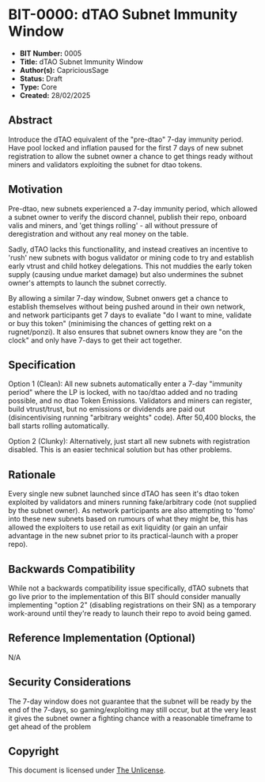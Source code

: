 # BIT-0000: dTAO Subnet Immunity Window

- **BIT Number:** 0005
- **Title:** dTAO Subnet Immunity Window
- **Author(s):** CapriciousSage
- **Status:** Draft
- **Type:** Core
- **Created:** 28/02/2025

## Abstract

Introduce the dTAO equivalent of the "pre-dtao" 7-day immunity period. Have pool locked and inflation paused for the first 7 days of new subnet registration to allow the subnet owner a chance to get things ready without miners and validators exploiting the subnet for dtao tokens.

## Motivation

Pre-dtao, new subnets experienced a 7-day immunity period, which allowed a subnet owner to verify the discord channel, publish their repo, onboard valis and miners, and 'get things rolling' - all without pressure of deregistration and without any real money on the table.

Sadly, dTAO lacks this functionallity, and instead creatives an incentive to 'rush' new subnets with bogus validator or mining code to try and establish early vtrust and child hotkey delegations. This not muddies the early token supply (causing undue market damage) but also undermines the subnet owner's attempts to launch the subnet correctly.

By allowing a similar 7-day window, Subnet onwers get a chance to establish themselves without being pushed around in their own network, and network participants get 7 days to evaliate "do I want to mine, validate or buy this token" (minimising the chances of getting rekt on a rugnet/ponzi). It also ensures that subnet owners know they are "on the clock" and only have 7-days to get their act together.

## Specification

Option 1 (Clean): All new subnets automatically enter a 7-day "immunity period" where the LP is locked, with no tao/dtao added and no trading possible, and no dtao Token Emissions. Validators and miners can register, build vtrust/trust, but no emissions or dividends are paid out (disincentivising running "arbitrary weights" code). After 50,400 blocks, the ball starts rolling automatically.

Option 2 (Clunky): Alternatively, just start all new subnets with registration disabled. This is an easier technical solution but has other problems.

## Rationale

Every single new subnet launched since dTAO has seen it's dtao token exploited by validators and miners running fake/arbitrary code (not supplied by the subnet owner). As network participants are also attempting to 'fomo' into these new subnets based on rumours of what they might be, this has allowed the exploiters to use retail as exit liquidity (or gain an unfair advantage in the new subnet prior to its practical-launch with a proper repo).

## Backwards Compatibility

While not a backwards compatibility issue specifically, dTAO subnets that go live prior to the implementation of this BIT should consider manually implementing "option 2" (disabling registrations on their SN) as a temporary work-around until they're ready to launch their repo to avoid being gamed.

## Reference Implementation (Optional)

N/A

## Security Considerations

The 7-day window does not guarantee that the subnet will be ready by the end of the 7-days, so gaming/exploiting may still occur, but at the very least it gives the subnet owner a fighting chance with a reasonable timeframe to get ahead of the problem

## Copyright

This document is licensed under [The Unlicense](https://unlicense.org/).

